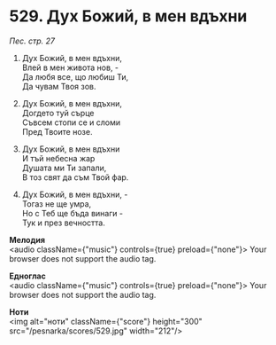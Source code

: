 # 529. Дух Божий, в мен вдъхни

_Пес. стр. 27_

1. Дух Божий, в мен вдъхни,  
Влей в мен живота нов, -  
Да любя все, що любиш Ти,  
Да чувам Твоя зов.  

2. Дух Божий, в мен вдъхни,  
Догдето туй сърце  
Съвсем стопи се и сломи  
Пред Твоите нозе.  

3. Дух Божий, в мен вдъхни  
И тъй небесна жар  
Душата ми Ти запали,  
В тоз свят да съм Твой фар.  

4. Дух Божий, в мен вдъхни, -  
Тогаз не ще умра,  
Но с Теб ще бъда винаги -  
Тук и през вечността.

**Мелодия**  
<audio className={"music"} controls={true} preload={"none"}>
    <source src="/pesnarka/mp3/529.mp3" type="audio/mpeg"/>
    Your browser does not support the audio tag.
</audio>

**Едноглас**  
<audio className={"music"} controls={true} preload={"none"}>
    <source src="/pesnarka/transp/529.mp3" type="audio/mpeg"/>
    Your browser does not support the audio tag.
</audio>

**Ноти**  
<img alt="ноти" className={"score"} height="300" src="/pesnarka/scores/529.jpg" width="212"/>
